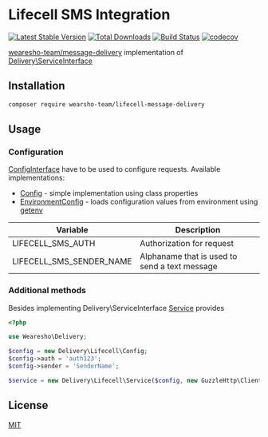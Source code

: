 # Lifecell SMS Integration

[![Latest Stable Version](https://poser.pugx.org/wearesho-team/lifecell-message-delivery/v/stable.png)](https://packagist.org/packages/wearesho-team/alphasms-message-delivery)
[![Total Downloads](https://poser.pugx.org/wearesho-team/lifecell-message-delivery/downloads.png)](https://packagist.org/packages/wearesho-team/alphasms-message-delivery)
[![Build Status](https://travis-ci.org/wearesho-team/lifecell-message-delivery.svg?branch=master)](https://travis-ci.org/wearesho-team/alphasms-message-delivery)
[![codecov](https://codecov.io/gh/wearesho-team/lifecell-message-delivery/branch/master/graph/badge.svg)](https://codecov.io/gh/wearesho-team/alphasms-message-delivery)

[wearesho-team/message-delivery](https://github.com/wearesho-team/message-delivery) implementation of
[Delivery\ServiceInterface](https://github.com/wearesho-team/message-delivery/blob/1.3.4/src/ServiceInterface.php)

## Installation

```bash
composer require wearsho-team/lifecell-message-delivery
```

## Usage

### Configuration

[ConfigInterface](./src/ConfigInterface.php) have to be used to configure requests. Available implementations:

- [Config](./src/Config.php) - simple implementation using class properties
- [EnvironmentConfig](./src/EnvironmentConfig.php) - loads configuration values from environment using
  [getenv](http://php.net/manual/ru/function.getenv.php)

| Variable                 | Description                                              |
|--------------------------|----------------------------------------------------------|
| LIFECELL_SMS_AUTH        | Authorization for request                                |
| LIFECELL_SMS_SENDER_NAME | Alphaname that is used to send a text message            |


### Additional methods

Besides implementing Delivery\ServiceInterface [Service](./src/Service.php) provides

```php
<?php

use Wearesho\Delivery;

$config = new Delivery\Lifecell\Config;
$config->auth = 'auth123';
$config->sender = 'SenderName';

$service = new Delivery\Lifecell\Service($config, new GuzzleHttp\Client);
```

## License

[MIT](./LICENSE)
